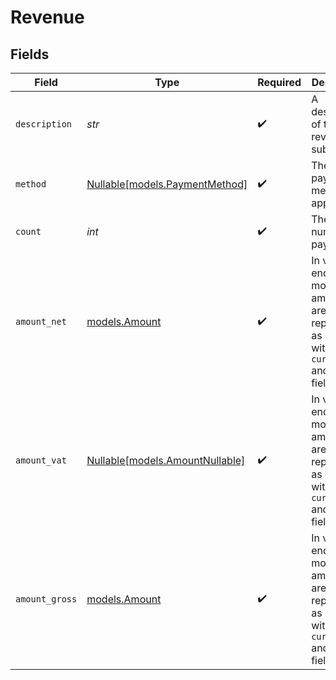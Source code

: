 # Revenue


## Fields

| Field                                                                                             | Type                                                                                              | Required                                                                                          | Description                                                                                       | Example                                                                                           |
| ------------------------------------------------------------------------------------------------- | ------------------------------------------------------------------------------------------------- | ------------------------------------------------------------------------------------------------- | ------------------------------------------------------------------------------------------------- | ------------------------------------------------------------------------------------------------- |
| `description`                                                                                     | *str*                                                                                             | :heavy_check_mark:                                                                                | A description of the revenue subtotal                                                             | Credit card                                                                                       |
| `method`                                                                                          | [Nullable[models.PaymentMethod]](../models/paymentmethod.md)                                      | :heavy_check_mark:                                                                                | The payment method, if applicable                                                                 | creditcard                                                                                        |
| `count`                                                                                           | *int*                                                                                             | :heavy_check_mark:                                                                                | The number of payments                                                                            | 10                                                                                                |
| `amount_net`                                                                                      | [models.Amount](../models/amount.md)                                                              | :heavy_check_mark:                                                                                | In v2 endpoints, monetary amounts are represented as objects with a `currency` and `value` field. |                                                                                                   |
| `amount_vat`                                                                                      | [Nullable[models.AmountNullable]](../models/amountnullable.md)                                    | :heavy_check_mark:                                                                                | In v2 endpoints, monetary amounts are represented as objects with a `currency` and `value` field. |                                                                                                   |
| `amount_gross`                                                                                    | [models.Amount](../models/amount.md)                                                              | :heavy_check_mark:                                                                                | In v2 endpoints, monetary amounts are represented as objects with a `currency` and `value` field. |                                                                                                   |